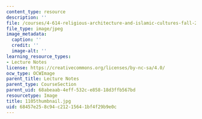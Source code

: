 ```yaml
---
content_type: resource
description: ''
file: /courses/4-614-religious-architecture-and-islamic-cultures-fall-2002/68457e258c94c21215641bf4f29b9e0c_1105thumbnail.jpg
file_type: image/jpeg
image_metadata:
  caption: ''
  credit: ''
  image-alt: ''
learning_resource_types:
- Lecture Notes
license: https://creativecommons.org/licenses/by-nc-sa/4.0/
ocw_type: OCWImage
parent_title: Lecture Notes
parent_type: CourseSection
parent_uid: 68abeaab-4eff-532c-e858-18d3ffb567bd
resourcetype: Image
title: 1105thumbnail.jpg
uid: 68457e25-8c94-c212-1564-1bf4f29b9e0c
---
```

